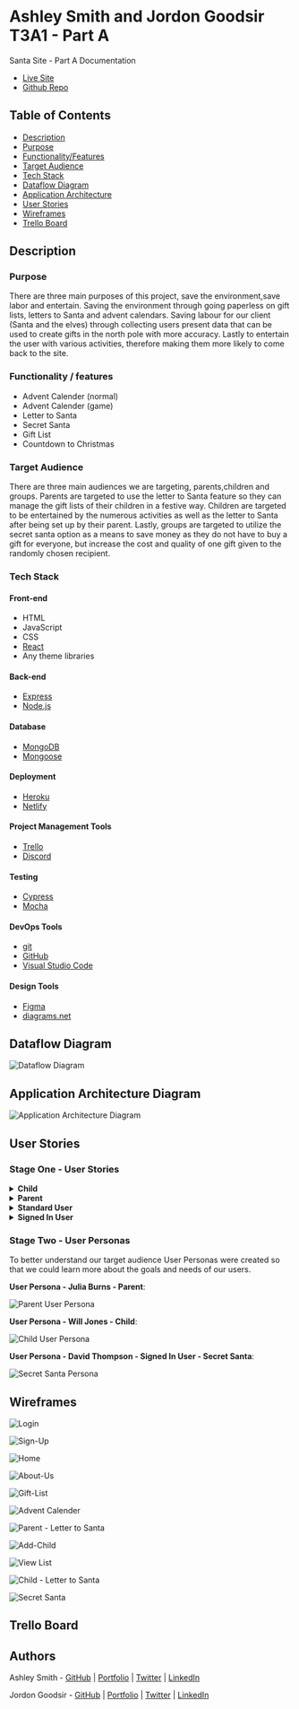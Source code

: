 # Ashley Smith and Jordon Goodsir T3A1 - Part A

Santa Site - Part A Documentation

- [Live Site](#)
- [Github Repo](https://github.com/MERN-Project-Santa/Part-A-Docs)

## Table of Contents

- [Description](https://github.com/MERN-Project-Santa/Part-A-Docs#description)
- [Purpose](https://github.com/MERN-Project-Santa/Part-A-Docs#purpose)
- [Functionality/Features](https://github.com/MERN-Project-Santa/Part-A-Docs#functionality--features)
- [Target Audience](https://github.com/MERN-Project-Santa/Part-A-Docs#target-audience)
- [Tech Stack](https://github.com/MERN-Project-Santa/Part-A-Docs#tech-stack)
- [Dataflow Diagram](https://github.com/MERN-Project-Santa/Part-A-Docs#dataflow-diagram)
- [Application Architecture](https://github.com/MERN-Project-Santa/Part-A-Docs#application-architecture-diagram)
- [User Stories](https://github.com/MERN-Project-Santa/Part-A-Docs#user-stories)
- [Wireframes](https://github.com/MERN-Project-Santa/Part-A-Docs#wireframes)
- [Trello Board](https://github.com/MERN-Project-Santa/Part-A-Docs#trello-board)

## Description

### Purpose 

There are three main purposes of this project, save the environment,save labor and entertain. Saving the environment through going paperless on gift lists, letters to Santa and advent calendars. Saving labour for our client (Santa and the elves) through collecting users present data that can be used to create gifts in the north pole with more accuracy. Lastly to entertain the user with various activities, therefore making them more likely to come back to the site.

### Functionality / features 

- Advent Calender (normal) 
- Advent Calender (game) 
- Letter to Santa 
- Secret Santa 
- Gift List 
- Countdown to Christmas

### Target Audience  

There are three main audiences we are targeting, parents,children and groups. Parents are targeted to use the letter to Santa feature so they can manage the gift lists of their children in a festive way. Children are targeted to be entertained by the numerous activities as well as the letter to Santa after being set up by their parent. Lastly, groups are targeted to utilize the secret santa option as a means to save money as they do not have to buy a gift for everyone, but increase the cost and quality of one gift given to the randomly chosen recipient.

### Tech Stack

#### **Front-end**

- HTML
- JavaScript
- CSS
- [React](https://reactjs.org/)
- Any theme libraries

#### **Back-end**

- [Express](https://expressjs.com/)
- [Node.js](https://nodejs.org/en/)

#### **Database**

- [MongoDB](https://www.mongodb.com/)
- [Mongoose](https://mongoosejs.com/)

#### **Deployment**

- [Heroku](https://www.heroku.com/)
- [Netlify](https://www.netlify.com/)

#### **Project Management Tools**

- [Trello](https://trello.com/)
- [Discord](https://discord.com/)

#### **Testing**

- [Cypress](https://www.cypress.io/)
- [Mocha](https://mochajs.org/)

#### **DevOps Tools**

- [git](https://git-scm.com/)
- [GitHub](https://github.com/)
- [Visual Studio Code](https://code.visualstudio.com/)

#### Design Tools

- [Figma](https://www.figma.com/)
- [diagrams.net](https://app.diagrams.net/)

## Dataflow Diagram

![Dataflow Diagram](./dataflowDiagram/dataflowDiagram.PNG)

## Application Architecture Diagram 

![Application Architecture Diagram](./applicationArchitecture/ArchitectureDiagram.PNG)


## User Stories

### **Stage One** - User Stories

<details>

<summary><strong>Child</strong></summary>

- As a child I want to be able to create a list of gifts I want from Santa.
- As a child I want to be able to write a letter to Santa.
- As a child I want to be able to change my list by adding or removing items

</details>

<details>

<summary><strong>Parent</strong></summary>

- As a parent I want to be able to add my children.
- As a parent I want to be able to see my childrens gift list.
- As a parent I want to be able to mark presents as bought on my childrens gift list.
- As a parent I want my children to be able to interact with a child-friendly "letter to santa" page.
- As a parent I want to be able to still interact with the normal features of my account.

</details>

<details>

<summary><strong>Standard User</strong></summary>

- As a user I want to be able to have acces to a navigation bar so I can view the information I want.
- As a user I want to be able to view an about page with information about the websites purpose and goals.
- As a user I want to be able to view a countdown to Christmas page and select my timezone.
- As a user I want to be able to sign up/login and create my own account.
- As a user I want to be able to view the advent calendar.
- As a user I want to be able to interact with the gamified version of the advent calendar.

</details>

<details>

<summary><strong>Signed In User</strong></summary>

- As a user I want to be able to create a gift list for Christmas to track what presents I want to get.
- As a user I want to be able to delete items from my gift list.
- As a user I want to be able to mark items as purchased from my gift list.
- As a user I want to be able to create a Secret Santa group.
- As a user I want to be able to join a Secret Santa group.
- As a user I want to be able to see who I have to purchase a gift for as a Secret Santa.
- As a user I want to be able to create a wishlist that my Secret Santa can view.

</details>

### **Stage Two** - User Personas

To better understand our target audience User Personas were created so that we could learn more about the goals and needs of our users.

**User Persona - Julia Burns - Parent**:

![Parent User Persona](./personas/parent-persona.PNG)

**User Persona - Will Jones - Child**:

![Child User Persona](./personas/child-persona.PNG)

**User Persona - David Thompson - Signed In User - Secret Santa**:

![Secret Santa Persona](./personas/secret-santa-persona.PNG)

## Wireframes

![Login](./wireframeScreenshots/Login.PNG)

![Sign-Up](./wireframeScreenshots/Sign-Up.PNG)

![Home](./wireframeScreenshots/Home.PNG)

![About-Us](./wireframeScreenshots/About-Us.PNG)

![Gift-List](./wireframeScreenshots/Gift%20List.PNG)

![Advent Calender](./wireframeScreenshots/Advent-Calender.PNG)

![Parent - Letter to Santa](./wireframeScreenshots/Parent-Letter-to-Santa.PNG)

![Add-Child](./wireframeScreenshots/Add-child-Letter-to-Santa.PNG)

![View List](./wireframeScreenshots/View-list-Letter-to-Santa.PNG)

![Child - Letter to Santa](./wireframeScreenshots/Child-Letter-to-Santa.PNG)

![Secret Santa](./wireframeScreenshots/Secret-Santa.PNG)

## Trello Board

## Authors

Ashley Smith - [GitHub](https://github.com/Ash-Eileen) | [Portfolio](https://ashleysmith.netlify.app/) | [Twitter](https://twitter.com/Ash413_) | [LinkedIn](https://ashleysmith.netlify.app/contact.html)

Jordon Goodsir - [GitHub](https://github.com/JordonGoodsir) | [Portfolio](https://jordongoodsir.netlify.app/) | [Twitter](https://twitter.com/GoodsirDev) | [LinkedIn](https://www.linkedin.com/in/jordon-goodsir-61466a1a5/)
